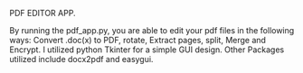 PDF EDITOR APP.

By running  the pdf_app.py, you are able to edit your pdf files in the following ways: Convert .doc(x) to PDF, rotate, Extract pages, split, Merge and Encrypt.
I utilized python Tkinter for a simple GUI design. Other Packages utilized include docx2pdf and easygui.
